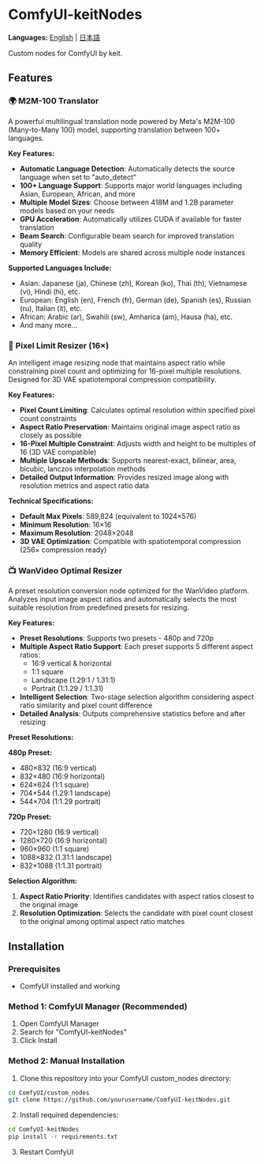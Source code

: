 # ComfyUI-keitNodes

**Languages:** [English](README.md) | [日本語](README.ja.md)

Custom nodes for ComfyUI by keit.

## Features

### 🌍 M2M-100 Translator

A powerful multilingual translation node powered by Meta's M2M-100 (Many-to-Many 100) model, supporting translation between 100+ languages.

**Key Features:**
- **Automatic Language Detection**: Automatically detects the source language when set to "auto_detect"
- **100+ Language Support**: Supports major world languages including Asian, European, African, and more
- **Multiple Model Sizes**: Choose between 418M and 1.2B parameter models based on your needs
- **GPU Acceleration**: Automatically utilizes CUDA if available for faster translation
- **Beam Search**: Configurable beam search for improved translation quality
- **Memory Efficient**: Models are shared across multiple node instances

**Supported Languages Include:**
- Asian: Japanese (ja), Chinese (zh), Korean (ko), Thai (th), Vietnamese (vi), Hindi (hi), etc.
- European: English (en), French (fr), German (de), Spanish (es), Russian (ru), Italian (it), etc.
- African: Arabic (ar), Swahili (sw), Amharica (am), Hausa (ha), etc.
- And many more...

### 🎯 Pixel Limit Resizer (16×)

An intelligent image resizing node that maintains aspect ratio while constraining pixel count and optimizing for 16-pixel multiple resolutions. Designed for 3D VAE spatiotemporal compression compatibility.

**Key Features:**
- **Pixel Count Limiting**: Calculates optimal resolution within specified pixel count constraints
- **Aspect Ratio Preservation**: Maintains original image aspect ratio as closely as possible
- **16-Pixel Multiple Constraint**: Adjusts width and height to be multiples of 16 (3D VAE compatible)
- **Multiple Upscale Methods**: Supports nearest-exact, bilinear, area, bicubic, lanczos interpolation methods
- **Detailed Output Information**: Provides resized image along with resolution metrics and aspect ratio data

**Technical Specifications:**
- **Default Max Pixels**: 589,824 (equivalent to 1024×576)
- **Minimum Resolution**: 16×16
- **Maximum Resolution**: 2048×2048
- **3D VAE Optimization**: Compatible with spatiotemporal compression (256× compression ready)

### 📺 WanVideo Optimal Resizer

A preset resolution conversion node optimized for the WanVideo platform. Analyzes input image aspect ratios and automatically selects the most suitable resolution from predefined presets for resizing.

**Key Features:**
- **Preset Resolutions**: Supports two presets - 480p and 720p
- **Multiple Aspect Ratio Support**: Each preset supports 5 different aspect ratios:
  - 16:9 vertical & horizontal
  - 1:1 square
  - Landscape (1.29:1 / 1.31:1)
  - Portrait (1:1.29 / 1:1.31)
- **Intelligent Selection**: Two-stage selection algorithm considering aspect ratio similarity and pixel count difference
- **Detailed Analysis**: Outputs comprehensive statistics before and after resizing

**Preset Resolutions:**

**480p Preset:**
- 480×832 (16:9 vertical)
- 832×480 (16:9 horizontal)
- 624×624 (1:1 square)
- 704×544 (1.29:1 landscape)
- 544×704 (1:1.29 portrait)

**720p Preset:**
- 720×1280 (16:9 vertical)
- 1280×720 (16:9 horizontal)
- 960×960 (1:1 square)
- 1088×832 (1.31:1 landscape)
- 832×1088 (1:1.31 portrait)

**Selection Algorithm:**
1. **Aspect Ratio Priority**: Identifies candidates with aspect ratios closest to the original image
2. **Resolution Optimization**: Selects the candidate with pixel count closest to the original among optimal aspect ratio matches

## Installation

### Prerequisites
- ComfyUI installed and working

### Method 1: ComfyUI Manager (Recommended)
1. Open ComfyUI Manager
2. Search for "ComfyUI-keitNodes"
3. Click Install

### Method 2: Manual Installation
1. Clone this repository into your ComfyUI custom_nodes directory:
```bash
cd ComfyUI/custom_nodes
git clone https://github.com/yourusername/ComfyUI-keitNodes.git
```

2. Install required dependencies:
```bash
cd ComfyUI-keitNodes
pip install -r requirements.txt
```

3. Restart ComfyUI
